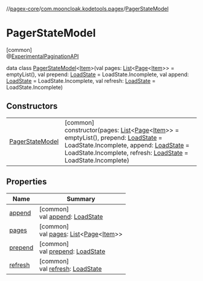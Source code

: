//[pagex-core](../../../index.md)/[com.mooncloak.kodetools.pagex](../index.md)/[PagerStateModel](index.md)

# PagerStateModel

[common]\
@[ExperimentalPaginationAPI](../-experimental-pagination-a-p-i/index.md)

data class [PagerStateModel](index.md)&lt;[Item](index.md)&gt;(val pages: [List](https://kotlinlang.org/api/latest/jvm/stdlib/kotlin.collections/-list/index.html)&lt;[Page](../-page/index.md)&lt;[Item](index.md)&gt;&gt; = emptyList(), val prepend: [LoadState](../-load-state/index.md) = LoadState.Incomplete, val append: [LoadState](../-load-state/index.md) = LoadState.Incomplete, val refresh: [LoadState](../-load-state/index.md) = LoadState.Incomplete)

## Constructors

| | |
|---|---|
| [PagerStateModel](-pager-state-model.md) | [common]<br>constructor(pages: [List](https://kotlinlang.org/api/latest/jvm/stdlib/kotlin.collections/-list/index.html)&lt;[Page](../-page/index.md)&lt;[Item](index.md)&gt;&gt; = emptyList(), prepend: [LoadState](../-load-state/index.md) = LoadState.Incomplete, append: [LoadState](../-load-state/index.md) = LoadState.Incomplete, refresh: [LoadState](../-load-state/index.md) = LoadState.Incomplete) |

## Properties

| Name | Summary |
|---|---|
| [append](append.md) | [common]<br>val [append](append.md): [LoadState](../-load-state/index.md) |
| [pages](pages.md) | [common]<br>val [pages](pages.md): [List](https://kotlinlang.org/api/latest/jvm/stdlib/kotlin.collections/-list/index.html)&lt;[Page](../-page/index.md)&lt;[Item](index.md)&gt;&gt; |
| [prepend](prepend.md) | [common]<br>val [prepend](prepend.md): [LoadState](../-load-state/index.md) |
| [refresh](refresh.md) | [common]<br>val [refresh](refresh.md): [LoadState](../-load-state/index.md) |
